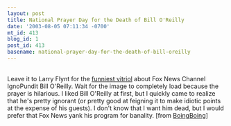 ```yaml
---
layout: post
title: National Prayer Day for the Death of Bill O'Reilly
date: '2003-08-05 07:11:34 -0700'
mt_id: 413
blog_id: 1
post_id: 413
basename: national-prayer-day-for-the-death-of-bill-oreilly
---
```

<br />Leave it to Larry Flynt for the <a href="http://www.larryflynt.com/national_prayer_day.html">funniest vitriol</a> about Fox News Channel IgnoPundit Bill O'Reilly. Wait for the image to completely load because the prayer is hilarious. I liked Bill O'Reilly at first, but I quickly came to realize that he's pretty ignorant (or pretty good at feigning it to make idiotic points at the expense of his guests). I don't know that I want him dead, but I would prefer that Fox News yank his program for banality. [from <a href="http://www.boingboing.net/">BoingBoing</a>]<br /><br /><br />
